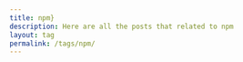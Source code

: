 ```yaml
---
title: npm}
description: Here are all the posts that related to npm
layout: tag
permalink: /tags/npm/
---
```

